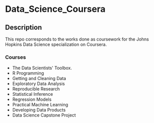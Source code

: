 # Data_Science_Coursera

## Description

This repo corresponds to the works done as coursework for the Johns Hopkins Data Science specialization on Coursera.

### Courses

* The Data Scientists' Toolbox.
* R Programming
* Getting and Cleaning Data
* Exploratory Data Analysis
* Reproducible Research
* Statistical Inference
* Regression Models
* Practical Machine Learning
* Developing Data Products
* Data Science Capstone Project
